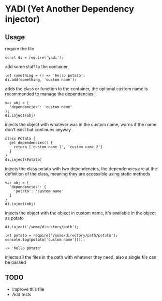 # YADI (Yet Another Dependency injector)

## Usage
require the file
```
const di = require('yadi');
```
add some stuff to the container
```
let something = () => 'hello potato';
di.add(something, 'custom name');
```
adds the class or function to the container, the optional custom name is recommended to manage the dependencies.

```
var obj = {
  'dependencies': 'custom name'
};
di.inject(obj)
```
injects the object with whatever was in the custom name, warns if the name don't exist but continues anyway
```
class Potato {
  get dependencies() {
    return ['custom name 1', 'custom name 2']
  }
}
di.inject(Potato)
```
injects the class potato with two dependencies, the dependencies are at the definition of the class, meaning they are accessible using static methods
```
var obj = {
  'dependencies': {
    'potato': 'custom name'
  }
}
di.inject(obj)
```
injects the object with the object in custom name, it's available in the object as potato
```
di.inject('/some/directory/path');

let potato = require('/some/directory/path/potato');
console.log(potato['custom name']());
```
```
-> 'hello potato'
```
injects all the files in the path with whatever they need, also a single file can be passed
## TODO
* Improve this file
* Add tests
